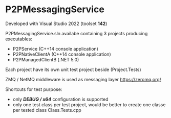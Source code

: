 # P2PMessagingService

Developed with Visual Studio 2022 (toolset **142**)

P2PMessagingService.sln availabe containing 3 projects producing executables:
* P2PService (C++14 console application)
* P2PNativeClientA (C++14 console application)
* P2PManagedClientB (.NET 5.0)

Each project have its own unit test project beside (Project.Tests)

ZMQ / NetMQ middleware is used as messaging layer 
https://zeromq.org/

Shortcuts for test purpose:
* only ***DEBUG / x64*** configuration is supported
* only one test class per test project, would be better to create one classe per tested class Class.Tests.cpp